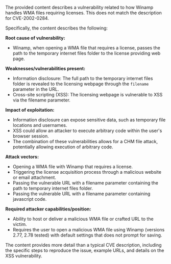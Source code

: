 The provided content describes a vulnerability related to how Winamp handles WMA files requiring licenses. This does not match the description for CVE-2002-0284.

Specifically, the content describes the following:

**Root cause of vulnerability:**
- Winamp, when opening a WMA file that requires a license, passes the path to the temporary internet files folder to the license providing web page.

**Weaknesses/vulnerabilities present:**
- Information disclosure: The full path to the temporary internet files folder is revealed to the licensing webpage through the `filename` parameter in the URL.
-  Cross-site scripting (XSS): The licensing webpage is vulnerable to XSS via the filename parameter.

**Impact of exploitation:**
- Information disclosure can expose sensitive data, such as temporary file locations and usernames.
- XSS could allow an attacker to execute arbitrary code within the user's browser session.
- The combination of these vulnerabilities allows for a CHM file attack, potentially allowing execution of arbitrary code.

**Attack vectors:**
- Opening a WMA file with Winamp that requires a license.
- Triggering the license acquisition process through a malicious website or email attachment.
- Passing the vulnerable URL with a filename parameter containing the path to temporary internet files folder.
- Passing the vulnerable URL with a filename parameter containing javascript code.

**Required attacker capabilities/position:**
- Ability to host or deliver a malicious WMA file or crafted URL to the victim.
- Requires the user to open a malicious WMA file using Winamp (versions 2.77, 2.78 tested) with default settings that does not prompt for saving.

The content provides more detail than a typical CVE description, including the specific steps to reproduce the issue, example URLs, and details on the XSS vulnerability.